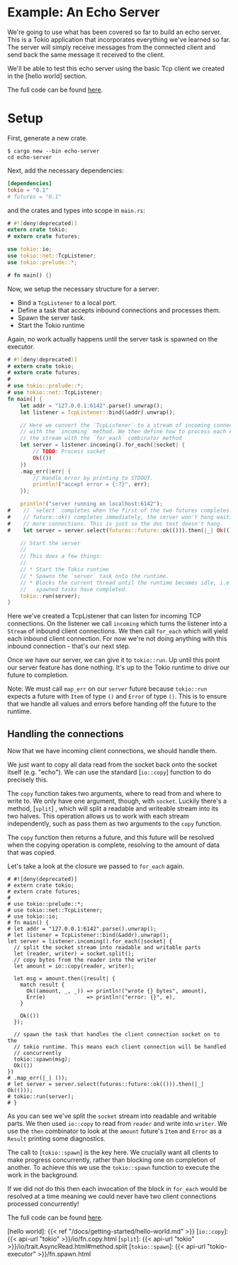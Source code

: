 # Example: An Echo Server

We're going to use what has been covered so far to build an echo server. This is a
Tokio application that incorporates everything we've learned so far. The server will
simply receive messages from the connected client and send back the same message it
received to the client.

We'll be able to test this echo server using the basic Tcp client we created in the
[hello world] section.

The full code can be found [here][full-code].

# Setup

First, generate a new crate.

```shell
$ cargo new --bin echo-server
cd echo-server
```

Next, add the necessary dependencies:

```toml
[dependencies]
tokio = "0.1"
# futures = "0.1"
```

and the crates and types into scope in `main.rs`:

```rust
# #![deny(deprecated)]
extern crate tokio;
# extern crate futures;

use tokio::io;
use tokio::net::TcpListener;
use tokio::prelude::*;

# fn main() {}
```

Now, we setup the necessary structure for a server:

* Bind a `TcpListener` to a local port.
* Define a task that accepts inbound connections and processes them.
* Spawn the server task.
* Start the Tokio runtime

Again, no work actually happens until the server task is spawned on the
executor.

```rust
# #![deny(deprecated)]
# extern crate tokio;
# extern crate futures;
#
# use tokio::prelude::*;
# use tokio::net::TcpListener;
fn main() {
    let addr = "127.0.0.1:6142".parse().unwrap();
    let listener = TcpListener::bind(&addr).unwrap();

    // Here we convert the `TcpListener` to a stream of incoming connections
    // with the `incoming` method. We then define how to process each element in
    // the stream with the `for_each` combinator method
    let server = listener.incoming().for_each(|socket| {
        // TODO: Process socket
        Ok(())
    })
    .map_err(|err| {
        // Handle error by printing to STDOUT.
        println!("accept error = {:?}", err);
    });

    println!("server running on localhost:6142");
#    // `select` completes when the first of the two futures completes. Since
#    // future::ok() completes immediately, the server won't hang waiting for
#    // more connections. This is just so the doc test doesn't hang.
#    let server = server.select(futures::future::ok(())).then(|_| Ok(()));

    // Start the server
    //
    // This does a few things:
    //
    // * Start the Tokio runtime
    // * Spawns the `server` task onto the runtime.
    // * Blocks the current thread until the runtime becomes idle, i.e. all
    //   spawned tasks have completed.
    tokio::run(server);
}
```

Here we've created a TcpListener that can listen for incoming TCP connections. On the
listener we call `incoming` which turns the listener into a `Stream` of inbound client
connections. We then call `for_each` which will yield each inbound client connection.
For now we're not doing anything with this inbound connection - that's our next step.

Once we have our server, we can give it to `tokio::run`. Up until this point our
server feature has done nothing. It's up to the Tokio runtime to drive our future to
completion.

Note: We must call `map_err` on our `server` future because `tokio::run` expects
a future with `Item` of type `()` and `Error` of type `()`. This is to ensure that
we handle all values and errors before handing off the future to the runtime.

## Handling the connections

Now that we have incoming client connections, we should handle them.

We just want to copy all data read from the socket back onto the socket itself
(e.g. "echo"). We can use the standard [`io::copy`] function to do precisely this.

The `copy` function takes two arguments, where to read from and where to write to.
We only have one argument, though, with `socket`. Luckily there's a method, [`split`]
, which will split a readable and writeable stream into its two halves. This
operation allows us to work with each stream independently, such as pass them as two
arguments to the `copy` function.

The `copy` function then returns a future, and this future will be resolved when the
copying operation is complete, resolving to the amount of data that was copied.

Let's take a look at the closure we passed to `for_each` again.

```rust, no_run
# #![deny(deprecated)]
# extern crate tokio;
# extern crate futures;
#
# use tokio::prelude::*;
# use tokio::net::TcpListener;
# use tokio::io;
# fn main() {
# let addr = "127.0.0.1:6142".parse().unwrap();
# let listener = TcpListener::bind(&addr).unwrap();
let server = listener.incoming().for_each(|socket| {
  // split the socket stream into readable and writable parts
  let (reader, writer) = socket.split();
  // copy bytes from the reader into the writer
  let amount = io::copy(reader, writer);

  let msg = amount.then(|result| {
    match result {
      Ok((amount, _, _)) => println!("wrote {} bytes", amount),
      Err(e)             => println!("error: {}", e),
    }

    Ok(())
  });

  // spawn the task that handles the client connection socket on to the
  // tokio runtime. This means each client connection will be handled
  // concurrently
  tokio::spawn(msg);
  Ok(())
})
# .map_err(|_| ());
# let server = server.select(futures::future::ok(())).then(|_| Ok(()));
# tokio::run(server);
# }
```

As you can see we've split the `socket` stream into readable and writable parts. We
then used `io::copy` to read from `reader` and write into `writer`. We use the `then`
combinator to look at the `amount` future's `Item` and `Error` as a `Result` printing
some diagnostics.

The call to [`tokio::spawn`] is the key here. We crucially want all clients to make
progress concurrently, rather than blocking one on completion of another. To achieve
this we use the `tokio::spawn` function to execute the work in the background.

If we did not do this then each invocation of the block in `for_each` would be
resolved at a time meaning we could never have two client connections processed
concurrently!

The full code can be found [here][full-code].

[full-code]: https://github.com/tokio-rs/tokio/tree/v0.1.x/tokio/examples/echo.rs
[hello world]: {{< ref "/docs/getting-started/hello-world.md" >}}
[`io::copy`]: {{< api-url "tokio" >}}/io/fn.copy.html
[`split`]: {{< api-url "tokio" >}}/io/trait.AsyncRead.html#method.split
[`tokio::spawn`]: {{< api-url "tokio-executor" >}}/fn.spawn.html
